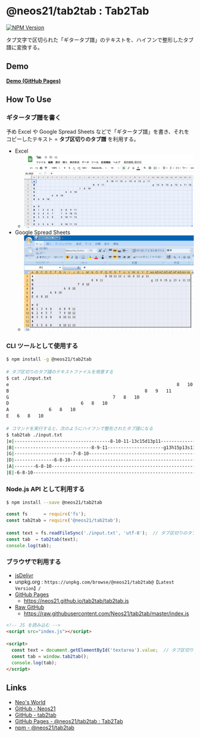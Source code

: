 # @neos21/tab2tab : Tab2Tab

[![NPM Version](https://img.shields.io/npm/v/@neos21/tab2tab.svg)](https://www.npmjs.com/package/@neos21/tab2tab)

タブ文字で区切られた「ギタータブ譜」のテキストを、ハイフンで整形したタブ譜に変換する。


## Demo

__[Demo (GitHub Pages)](https://neos21.github.io/tab2tab/)__


## How To Use

### ギタータブ譜を書く

予め Excel や Google Spread Sheets などで「ギタータブ譜」を書き、それをコピーしたテキスト = **タブ区切りのタブ譜** を利用する。

- Excel
    - ![Excel](./readme-excel.png)
- Google Spread Sheets
    - ![Google Spread Sheets](./readme-google-spread-sheets.png)

### CLI ツールとして使用する

```bash
$ npm install -g @neos21/tab2tab

# タブ区切りのタブ譜のテキストファイルを用意する
$ cat ./input.txt
e																8	10	11	13	c	15	d	13	p	11									
B													8	9	11											g	13	h	15	p	13	s	11	13
G										7	8	10																						
D							6	8	10																									
A				6	8	10																												
E	6	8	10																															

# コマンドを実行すると、次のようにハイフンで整形されたタブ譜になる
$ tab2tab ./input.txt
|e|------------------------------------8-10-11-13c15d13p11-----------------|
|B|-----------------------------8-9-11---------------------g13h15p13s11-13-|
|G|----------------------7-8-10--------------------------------------------|
|D|---------------6-8-10---------------------------------------------------|
|A|--------6-8-10----------------------------------------------------------|
|E|-6-8-10-----------------------------------------------------------------|
```

### Node.js API として利用する

```bash
$ npm install --save @neos21/tab2tab
```

```javascript
const fs      = require('fs');
const tab2tab = require('@neos21/tab2tab');

const text = fs.readFileSync('./input.txt', 'utf-8');  // タブ区切りのタブ譜を用意する
const tab  = tab2tab(text);
console.log(tab);
```

### ブラウザで利用する

- [jsDelivr](https://www.jsdelivr.com/package/npm/@neos21/tab2tab)
- unpkg.org : `https://unpkg.com/browse/@neos21/tab2tab@【Latest Version】/`
- [GitHub Pages](https://neos21.github.io/tab2tab/)
    - <https://neos21.github.io/tab2tab/tab2tab.js>
- [Raw GitHub](https://github.com/Neos21/tab2tab)
    - <https://raw.githubusercontent.com/Neos21/tab2tab/master/index.js>

```html
<!-- JS を読み込む -->
<script src="index.js"></script>

<script>
  const text = document.getElementById('textarea').value;  // タブ区切りのタブ譜を用意する
  const tab = window.tab2tab();
  console.log(tab);
</script>
```


## Links

- [Neo's World](https://neos21.net/)
- [GitHub - Neos21](https://github.com/Neos21/)
- [GitHub - tab2tab](https://github.com/Neos21/tab2tab)
- [GitHub Pages - @neos21/tab2tab : Tab2Tab](https://neos21.github.io/tab2tab)
- [npm - @neos21/tab2tab](https://www.npmjs.com/package/@neos21/tab2tab)
